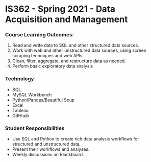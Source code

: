 # IS362 - Spring 2021 - Data Acquisition and Management

### Course Learning Outcomes:
1. Read and write data to SQL and other structured data sources.
2. Work with web and other unstructured data sources, using screen scraping techniques and web APIs.
3. Clean, filter, aggregate, and restructure data as needed.
4. Perform basic exploratory data analysis

### Technology
* SQL
* MySQL Workbench
* Python/Pandas/Beautiful Soup
* Excel
* Tableau
* GitHhub

### Student Responsibilities
* Use SQL and Python to create rich data analysis workflows for structured and unstructured data.
* Present their workflows and analyses.
* Weekly discussions on Blackboard.
